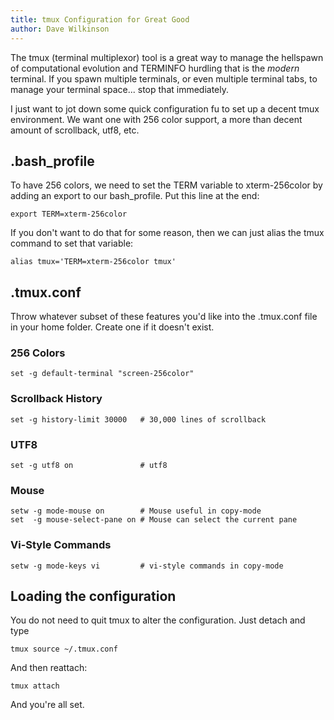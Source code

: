 ```yaml
---
title: tmux Configuration for Great Good
author: Dave Wilkinson
---
```


The tmux (terminal multiplexor) tool is a great way to manage the hellspawn of
computational evolution and TERMINFO hurdling that is the *modern* terminal. If
you spawn multiple terminals, or even multiple terminal tabs, to manage your
terminal space... stop that immediately.

I just want to jot down some quick configuration fu to set up a decent tmux environment.
We want one with 256 color support, a more than decent amount of scrollback, utf8, etc.

## .bash_profile

To have 256 colors, we need to set the TERM variable to xterm-256color by adding an
export to our bash_profile. Put this line at the end:

    export TERM=xterm-256color

If you don't want to do that for some reason, then we can just alias the tmux command
to set that variable:

    alias tmux='TERM=xterm-256color tmux'

## .tmux.conf

Throw whatever subset of these features you'd like into the .tmux.conf file in your
home folder. Create one if it doesn't exist.

### 256 Colors

    set -g default-terminal "screen-256color"

### Scrollback History

    set -g history-limit 30000   # 30,000 lines of scrollback

### UTF8

    set -g utf8 on               # utf8

### Mouse

    setw -g mode-mouse on        # Mouse useful in copy-mode
    set  -g mouse-select-pane on # Mouse can select the current pane

### Vi-Style Commands

    setw -g mode-keys vi         # vi-style commands in copy-mode

## Loading the configuration

You do not need to quit tmux to alter the configuration. Just detach and type

    tmux source ~/.tmux.conf

And then reattach:

    tmux attach

And you're all set.
